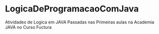 # LogicaDeProgramacaoComJava

Atividades de Logica em JAVA Passadas nas Primeiras aulas na Academia JAVA no Curso Fuctura
